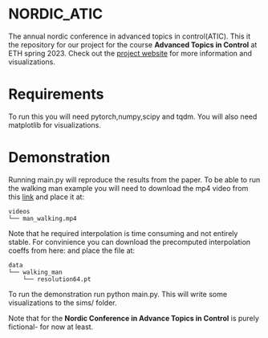 # NORDIC_ATIC
The annual nordic conference in advanced topics in control(ATIC). This it the repository for our project for the course **Advanced Topics in Control** at ETH spring 2023. Check out the [project website](https://larsrpe.github.io/NORDIC_ATIC/) for more information and visualizations.

# Requirements
To run this you will need pytorch,numpy,scipy and tqdm. You will also need matplotlib for visualizations.

# Demonstration
Running main.py will reproduce the results from the paper. To be able to run the walking man example you will need to download the mp4 video from this [link](https://drive.google.com/file/d/1ohfWxChmzC5f34ISOxV8MOEoUlAwDv7Q/view?usp=sharing) and place it at:
```
videos
└── man_walking.mp4
```

Note that he required interpolation is time consuming and not entirely stable. For convinience you can download the precomputed interpolation coeffs from here: and place the file at:
```
data
└── walking_man
    └── resolution64.pt
```
To run the demonstration run python main.py. This will write some visualizations to the sims/ folder.

Note that for the **Nordic Conference in Advance Topics in Control** is purely fictional- for now at least.
